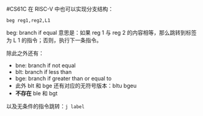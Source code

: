 #CS61C 
在 RISC-V 中也可以实现分支结构：
```
beg reg1,reg2,L1
```
beg: branch if equal
意思是：如果 reg 1 与 reg 2 的内容相等，那么跳转到标签为 L 1 的指令；否则，执行下一条指令。

除此之外还有：
- bne: branch if not equal
- blt: branch if less than
- bge: branch if greater  than or equal to
- 此外 blt 和 bge 还有对应的无符号版本：bltu bgeu
- **不存在** ble 和 bgt

以及无条件的指令跳转：`j label`
